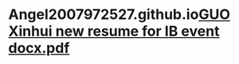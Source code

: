 # Angel2007972527.github.io[GUO Xinhui new resume for IB event docx.pdf](https://github.com/user-attachments/files/22518473/GUO.Xinhui.new.resume.for.IB.event.docx.pdf)
